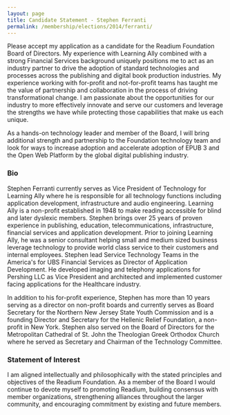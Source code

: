 ```yaml
---
layout: page
title: Candidate Statement - Stephen Ferranti
permalink: /membership/elections/2014/ferranti/
---
```


Please accept my application as a candidate for the Readium Foundation Board of Directors. My experience with Learning Ally combined with a strong Financial Services background uniquely positions me to act as an industry partner to drive the adoption of standard technologies and processes across the publishing and digital book production industries.  My experience working with for-profit and not-for-profit teams has taught me the value of partnership and collaboration in the process of driving transformational change.   I am passionate about the opportunities for our industry to more effectively innovate and serve our customers and leverage the strengths we have while protecting those capabilities that make us each unique.

As a hands-on technology leader and member of the Board, I will bring additional strength and partnership to the Foundation technology team and look for ways to increase adoption and  accelerate adoption of EPUB 3 and the Open Web Platform by the global digital publishing industry.

### Bio

Stephen Ferranti currently serves as Vice President of Technology for Learning Ally where he is responsible for all technology functions including application development, infrastructure and audio engineering. Learning Ally is a non-profit established in 1948 to make reading accessible for blind and later dyslexic members.  Stephen brings over 25 years of proven experience in publishing, education, telecommunications, infrastructure, financial services and application development.   Prior to joining Learning Ally, he was a senior consultant helping small and medium sized business leverage technology to provide world class service to their customers and internal employees. Stephen lead Service Technology Teams in the America's for UBS Financial Services as Director of Application Development. He developed imaging and telephony applications for Pershing LLC as Vice President and architected and implemented customer facing applications for the Healthcare industry.

In addition to his for-profit experience, Stephen has more than 10 years serving as a director on non-profit boards and currently serves as Board Secretary for the Northern New Jersey State Youth Commission and is a founding Director and Secretary for the Hellenic Relief Foundation, a non-profit in New York. Stephen also served on the Board of Directors for the Metropolitan Cathedral of St. John the Theologian Greek Orthodox Church where he served as Secretary and Chairman of the Technology Committee.

### Statement of Interest

I am aligned intellectually and philosophically with the stated principles and objectives of the Readium Foundation. As a member of the Board I would continue to devote myself to promoting Readium, building consensus with member organizations, strengthening alliances throughout the larger community, and encouraging commitment by existing and future members.